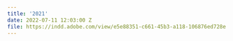 ```yaml
---
title: '2021'
date: 2022-07-11 12:03:00 Z
file: https://indd.adobe.com/view/e5e88351-c661-45b3-a118-106876ed728e
---
```



